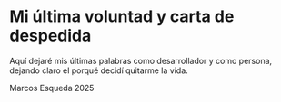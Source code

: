 # Mi última voluntad y carta de despedida

Aquí dejaré mis últimas palabras como desarrollador y como persona, dejando claro el porqué decidí quitarme la vida.

Marcos Esqueda
2025

